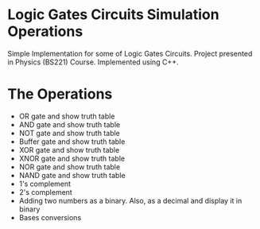 # Logic Gates Circuits Simulation Operations
Simple Implementation for some of Logic Gates Circuits. Project presented in Physics (BS221) Course. Implemented using C++.

# The Operations
* OR gate and show truth table 
* AND gate and show truth table 
* NOT gate and show truth table 
* Buffer gate and show truth table 
* XOR gate and show truth table 
* XNOR gate and show truth table 
* NOR gate and show truth table 
* NAND gate and show truth table  
* 1's complement  
* 2's complement  
* Adding two numbers as a binary. Also, as a decimal and display it in binary  
* Bases conversions  
